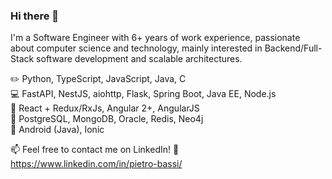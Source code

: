 ### Hi there 👋

I'm a Software Engineer with 6+ years of work experience, passionate about computer science and technology, mainly interested in Backend/Full-Stack software development and scalable architectures.

:pencil2: Python, TypeScript, JavaScript, Java, C  
:computer: FastAPI, NestJS, aiohttp, Flask, Spring Boot, Java EE, Node.js  
:art: React + Redux/RxJs, Angular 2+, AngularJS  
:notebook_with_decorative_cover: PostgreSQL, MongoDB, Oracle, Redis, Neo4j  
:iphone: Android (Java), Ionic  

📫 Feel free to contact me on LinkedIn! :slightly_smiling_face: https://www.linkedin.com/in/pietro-bassi/
